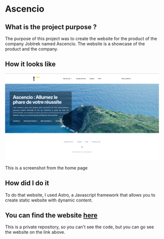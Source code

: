 # Ascencio <Badge type="tip" text="Js" />

## What is the project purpose ?

The purpose of this project was to create the website for the product of the company Jobtrek named Ascencio.
The website is a showcase of the product and the company.

## How it looks like

![The home page](../images/AscencioHomePage.png)

This is a screenshot from the home page

## How did I do it

To do that website, I used Astro, a Javascript framework that allows you to create static website with dynamic content.

## You can find the website [here](https://ascencio.ch)

This is a private repository, so you can't see the code, but you can go see the website on the link above.
